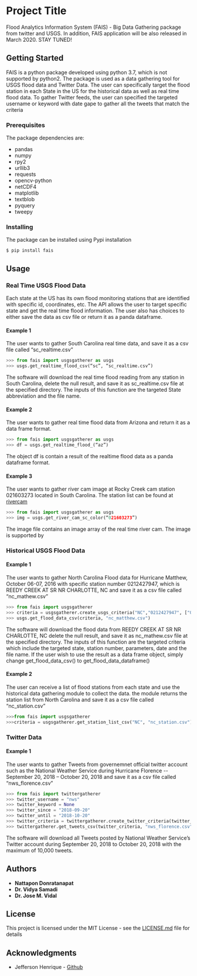 # Project Title
Flood Analytics Information System (FAIS) - Big Data Gathering package from twitter and USGS. In addition, FAIS application will be also released in March 2020. STAY TUNED!

## Getting Started
FAIS is a python package developed using python 3.7, which is not supported by python2. The package is used as a data gathering tool for USGS flood data and Twitter Data. The user can specifically target the flood station in each State in the US for the historical data as well as real time flood data. To gather Twitter feeds, the user can specified the targeted username or keyword with date gape to gather all the tweets that match the criteria

### Prerequisites

The package dependencies are:            
*  pandas
*  numpy
*  rpy2
*  urllib3
*  requests
*  opencv-python
*  netCDF4
*  matplotlib
*  textblob
*  pyquery
*  tweepy


### Installing

The package can be installed using Pypi installation

    $ pip install fais


## Usage

### Real Time USGS Flood Data

Each state at the US has its own flood monitoring stations that are identified with specific id, coordinates, etc. The API allows the user to target specific state and get the real time flood information. The user also has choices to either save the data as csv file or return it as a panda dataframe.

#### Example 1

The user wants to gather South Carolina real time data, and save it as a csv file called “sc_realtime.csv”

```python
>>> from fais import usgsgatherer as usgs
>>> usgs.get_realtime_flood_csv(“sc”, “sc_realtime.csv”)

```
The software will download the real time flood reading from any station in South Carolina, delete the null result, and save it as sc_realtime.csv file at the specified directory. The inputs of this function are the targeted State abbreviation and the file name. 

#### Example 2
The user wants to gather real time flood data from Arizona and return it as a data frame format. 

```python
>>> from fais import usgsgatherer as usgs
>>> df = usgs.get_realtime_flood_(“az”)

```
The object df is contain a result of the realtime flood data as a panda dataframe format.

#### Example 3

The user wants to gather river cam image at Rocky Creek cam station 021603273 located in South Carolina. 
The station list can be found at [rivercam](https://www.usgs.gov/centers/sa-water/science/river-webcams-south-atlantic-water-science-center-georgia-north-and-south?qt-science_center_objects=0#qt-science_center_objects)

```python
>>> from fais import usgsgatherer as usgs
>>> img = usgs.get_river_cam_sc_color(“021603273”)

```
The image file contains an image array of the real time river cam. The image is supported by 


### Historical USGS Flood Data

#### Example 1
The user wants to gather North Carolina Flood data for Hurricane Matthew, October 06-07, 2016 with specific station number 0212427947, which is REEDY CREEK AT SR NR CHARLOTTE, NC  and save it as a csv file called “nc_mathew.csv”

```python
>>> from fais import usgsgatherer
>>> criteria = usgsgatherer.create_usgs_criteria("NC","0212427947", ["00065", "00045","00060"], "2016-10-06", "2016-10-07")
>>> usgs.get_flood_data_csv(criteria, "nc_matthew.csv")

```
The software will download the flood data from REEDY CREEK AT SR NR CHARLOTTE, NC delete the null result, and save it as nc_mathew.csv file at the specified directory. The inputs of this function are the targeted criteria which include the targeted state, station number, parameters, date and the file name. 
If the user wish to use the result as a data frame object, simply change get_flood_data_csv() to get_flood_data_dataframe()

#### Example 2 
The user can receive a list of flood stations from each state and use the historical data gathering module to collect the data. the module returns the station list from North Carolina and save it as a csv file called “nc_station.csv”

```python
>>>from fais import usgsgatherer
>>>criteria = usgsgatherer.get_station_list_csv("NC", "nc_station.csv")

```


### Twitter Data

#### Example 1
The user wants to gather Tweets from governemnet official twitter account such as the National Weather Service during Hurricane Florence --September 20, 2018 – October 20, 2018 and save it as a csv file called “nws_florence.csv”


```python
>>> from fais import twittergatherer 
>>> twitter_username = "nws"
>>> twitter_keyword = None
>>> twitter_since = "2018-09-20"
>>> twitter_until = "2018-10-20"
>>> twitter_criteria = twittergatherer.create_twitter_criteria(twitter_username, twitter_keyword,twitter_since,twitter_until, 10000)
>>> twittergatherer.get_tweets_csv(twitter_criteria, "nws_florence.csv")
```
The software will download all Tweets posted by National Weather Service’s Twitter account during September 20, 2018 to October 20, 2018 with the maximum of 10,000 tweets.

## Authors


* **Nattapon Donratanapat** 
* **Dr. Vidya Samadi** 
* **Dr. Jose M. Vidal** 

## License

This project is licensed under the MIT License - see the [LICENSE.md](LICENSE.md) file for details

## Acknowledgments

* Jefferson Henrique - [Github](https://github.com/Jefferson-Henrique)

